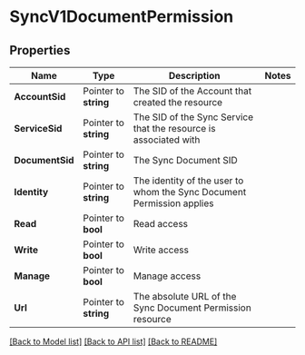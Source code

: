 # SyncV1DocumentPermission

## Properties

Name | Type | Description | Notes
------------ | ------------- | ------------- | -------------
**AccountSid** | Pointer to **string** | The SID of the Account that created the resource |
**ServiceSid** | Pointer to **string** | The SID of the Sync Service that the resource is associated with |
**DocumentSid** | Pointer to **string** | The Sync Document SID |
**Identity** | Pointer to **string** | The identity of the user to whom the Sync Document Permission applies |
**Read** | Pointer to **bool** | Read access |
**Write** | Pointer to **bool** | Write access |
**Manage** | Pointer to **bool** | Manage access |
**Url** | Pointer to **string** | The absolute URL of the Sync Document Permission resource |

[[Back to Model list]](../README.md#documentation-for-models) [[Back to API list]](../README.md#documentation-for-api-endpoints) [[Back to README]](../README.md)


